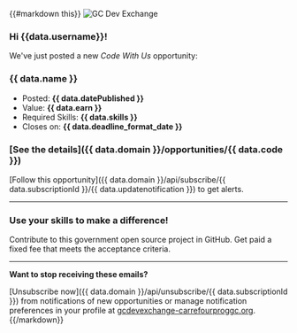 {{#markdown this}}
![GC Dev Exchange](https://gcdevexchange-carrefourproggc.org/modules/core/client/img/logo/new-logo-220px.png)

### Hi {{data.username}}!

We've just posted a new *Code With Us* opportunity:

### {{ data.name }}

- Posted: **{{ data.datePublished }}**
- Value: **{{ data.earn }}**
- Required Skills: **{{ data.skills }}**
- Closes on: **{{ data.deadline_format_date }}**

### [See the details]({{ data.domain }}/opportunities/{{ data.code }})


[Follow this opportunity]({{ data.domain }}/api/subscribe/{{ data.subscriptionId }}/{{ data.updatenotification }}) to get alerts.

---

### Use your skills to make a difference!

Contribute to this government open source project in GitHub. Get paid a fixed fee that meets the acceptance criteria.

---

**Want to stop receiving these emails?**

[Unsubscribe now]({{ data.domain }}/api/unsubscribe/{{ data.subscriptionId }}) from notifications of new opportunities or manage notification preferences in your profile at [gcdevexchange-carrefourproggc.org](https://gcdevexchange-carrefourproggc.org).
{{/markdown}}
